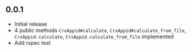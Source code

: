 ## 0.0.1

* Initial release
* 4 public methods `CrxAppid#calculate`, `CrxAppid#calculate_from_file`, `CrxAppid.calculate`, `CrxAppid.calculate_from_file` implemented
* Add rspec test
